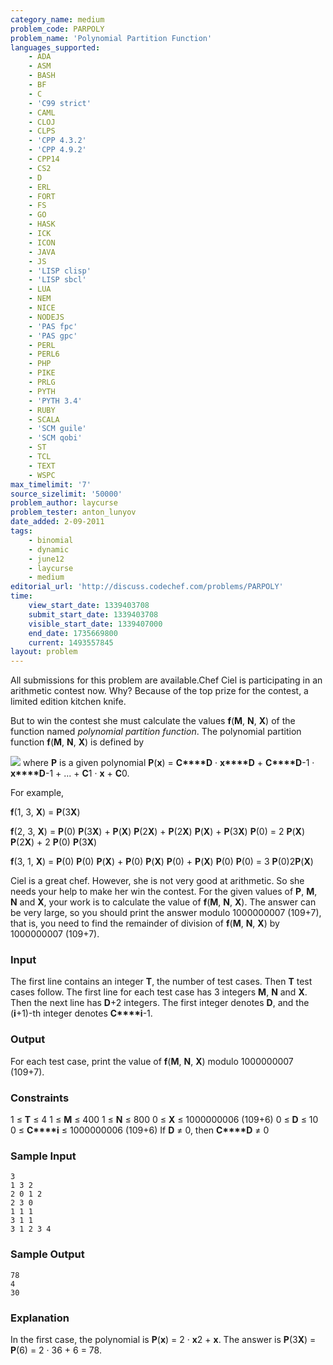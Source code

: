 ```yaml
---
category_name: medium
problem_code: PARPOLY
problem_name: 'Polynomial Partition Function'
languages_supported:
    - ADA
    - ASM
    - BASH
    - BF
    - C
    - 'C99 strict'
    - CAML
    - CLOJ
    - CLPS
    - 'CPP 4.3.2'
    - 'CPP 4.9.2'
    - CPP14
    - CS2
    - D
    - ERL
    - FORT
    - FS
    - GO
    - HASK
    - ICK
    - ICON
    - JAVA
    - JS
    - 'LISP clisp'
    - 'LISP sbcl'
    - LUA
    - NEM
    - NICE
    - NODEJS
    - 'PAS fpc'
    - 'PAS gpc'
    - PERL
    - PERL6
    - PHP
    - PIKE
    - PRLG
    - PYTH
    - 'PYTH 3.4'
    - RUBY
    - SCALA
    - 'SCM guile'
    - 'SCM qobi'
    - ST
    - TCL
    - TEXT
    - WSPC
max_timelimit: '7'
source_sizelimit: '50000'
problem_author: laycurse
problem_tester: anton_lunyov
date_added: 2-09-2011
tags:
    - binomial
    - dynamic
    - june12
    - laycurse
    - medium
editorial_url: 'http://discuss.codechef.com/problems/PARPOLY'
time:
    view_start_date: 1339403708
    submit_start_date: 1339403708
    visible_start_date: 1339407000
    end_date: 1735669800
    current: 1493557845
layout: problem
---
```

All submissions for this problem are available.Chef Ciel is participating in an arithmetic contest now. Why? Because of the top prize for the contest, a limited edition kitchen knife.

But to win the contest she must calculate the values **f**(**M**, **N**, **X**) of the function named _polynomial partition function_. The polynomial partition function **f**(**M**, **N**, **X**) is defined by

![](http://www.codechef.com/download/PARPOLY.png)
where **P** is a given polynomial **P**(**x**) = **C****D** · **x****D** + **C****D**-1 · **x****D**-1 + ... + **C**1 · **x** + **C**0.

For example,

 **f**(1, 3, **X**) = **P**(3**X**)

 **f**(2, 3, **X**) = **P**(0) **P**(3**X**) + **P**(**X**) **P**(2**X**) + **P**(2**X**) **P**(**X**) + **P**(3**X**) **P**(0) = 2 **P**(**X**) **P**(2**X**) + 2 **P**(0) **P**(3**X**)

 **f**(3, 1, **X**) = **P**(0) **P**(0) **P**(**X**) + **P**(0) **P**(**X**) **P**(0) + **P**(**X**) **P**(0) **P**(0) = 3 **P**(0)2**P**(**X**)

Ciel is a great chef. However, she is not very good at arithmetic. So she needs your help to make her win the contest. For the given values of **P**, **M**, **N** and **X**, your work is to calculate the value of **f**(**M**, **N**, **X**). The answer can be very large, so you should print the answer modulo 1000000007 (109+7), that is, you need to find the remainder of division of **f**(**M**, **N**, **X**) by 1000000007 (109+7).

### Input

The first line contains an integer **T**, the number of test cases. Then **T** test cases follow. The first line for each test case has 3 integers **M**, **N** and **X**. Then the next line has **D**+2 integers. The first integer denotes **D**, and the (**i**+1)-th integer denotes **C****i**-1.

### Output

For each test case, print the value of **f**(**M**, **N**, **X**) modulo 1000000007 (109+7).

### Constraints

1 ≤ **T** ≤ 4
1 ≤ **M** ≤ 400
1 ≤ **N** ≤ 800
0 ≤ **X** ≤ 1000000006 (109+6)
0 ≤ **D** ≤ 10
0 ≤ **C****i** ≤ 1000000006 (109+6)
If **D** ≠ 0, then **C****D** ≠ 0

### Sample Input

```
3
1 3 2
2 0 1 2
2 3 0
1 1 1
3 1 1
3 1 2 3 4
```
### Sample Output

```
78
4
30
```
### Explanation

In the first case, the polynomial is **P**(**x**) = 2 · **x**2 + **x**. The answer is **P**(3**X**) = **P**(6) = 2 · 36 + 6 = 78.